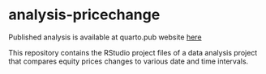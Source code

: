 # analysis-pricechange

Published analysis is available at quarto.pub website [here](https://ashtonvaz.quarto.pub/analysis-of-equity-price-changes/)

This repository contains the RStudio project files of a data analysis project that compares equity prices changes to various date and time intervals.
